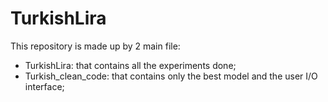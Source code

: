 # TurkishLira
This repository is made up by 2 main file:
- TurkishLira: that contains all the experiments done;
- Turkish_clean_code: that contains only the best model and the user I/O interface;
